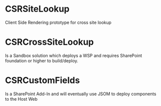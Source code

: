 # CSRSiteLookup
Client Side Rendering prototype for cross site lookup

# CSRCrossSiteLookup 
Is a Sandbox solution which deploys a WSP and requires SharePoint foundation or higher to build/deploy. 

# CSRCustomFields
Is a SharePoint Add-In and will eventually use JSOM to deploy components to the Host Web
